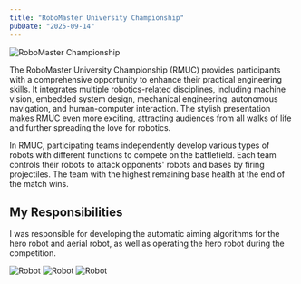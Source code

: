 ```yaml
---
title: "RoboMaster University Championship"
pubDate: "2025-09-14"
---
```


![RoboMaster Championship](/og/rmaw.jpg)

The RoboMaster University Championship (RMUC) provides participants with a comprehensive opportunity to enhance their practical engineering skills. It integrates multiple robotics-related disciplines, including machine vision, embedded system design, mechanical engineering, autonomous navigation, and human-computer interaction. The stylish presentation makes RMUC even more exciting, attracting audiences from all walks of life and further spreading the love for robotics.

In RMUC, participating teams independently develop various types of robots with different functions to compete on the battlefield. Each team controls their robots to attack opponents' robots and bases by firing projectiles. The team with the highest remaining base health at the end of the match wins.

## My Responsibilities

I was responsible for developing the automatic aiming algorithms for the hero robot and aerial robot, as well as operating the hero robot during the competition.

![Robot](/og/robomaster1.png)
![Robot](/og/robomaster2.jpg)
![Robot](/og/robomaster3.png)
